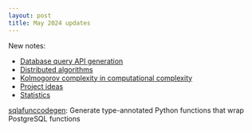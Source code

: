 ```yaml
---
layout: post
title: May 2024 updates
---
```


New notes:
* [Database query API generation](https://github.com/amacfie/public_notes/wiki/Database-query-API-generation/ab2de0ee1a2c65bb841d6092a4ab173bc72f0f47)
* [Distributed algorithms](https://github.com/amacfie/public_notes/wiki/Distributed-algorithms/1f738b8175c6f122467d046df4ba4ba5106338f5)
* [Kolmogorov complexity in computational complexity](https://github.com/amacfie/public_notes/wiki/Kolmogorov-complexity-in-computational-complexity/6376f33766f7eb23959e42e5e7336818fbfa5e96)
* [Project ideas](https://github.com/amacfie/public_notes/wiki/Project-ideas/b4f004abfc3c3b9eac3517cf55f685e3ad6ceb94)
* [Statistics](https://github.com/amacfie/public_notes/wiki/Statistics/3e79c4ba460a1c8cdee88df7e3362b796e44b9a7)

[sqlafunccodegen](https://github.com/amacfie/sqlafunccodegen/): Generate type-annotated Python functions that wrap PostgreSQL functions

